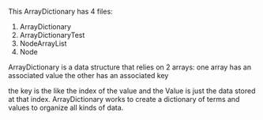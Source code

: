 This ArrayDictionary has 4 files:
1. ArrayDictionary
2. ArrayDictionaryTest
3. NodeArrayList
4. Node

ArrayDictionary is a data structure that relies on 2 arrays:
one array has an associated value
the other has an associated key

the key is the like the index of the value and the Value is just the data stored at that index.
ArrayDictionary works to create a dictionary of terms and values to organize all kinds of data.
